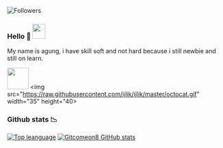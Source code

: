 ![Followers](https://img.shields.io/github/followers/Gitcomeon8?style=social)
### Hello 👋 <img src="https://raw.githubusercontent.com/MartinHeinz/MartinHeinz/master/wave.gif" width="30" height="35">

My name is agung, i have skill soft and not hard because i still newbie and still on learn.

<img src="https://art.pixilart.com/31d7e9208535f73.gif" width="50" height="50">  <img src="https://raw.githubusercontent.com/ijlik/ijlik/master/octocat.gif" width="35" height="40>

<!--
**Gitcomeon8/Gitcomeon8** is a ✨ _special_ ✨ repository because its `README.md` (this file) appears on your GitHub profile.

Here are some ideas to get you started:

- 🔭 I’m currently working on ...
- 🌱 I’m currently learning ...
- 👯 I’m looking to collaborate on ...
- 🤔 I’m looking for help with ...
- 💬 Ask me about ...
- 📫 How to reach me: ...
- 😄 Pronouns: ...
- ⚡ Fun fact: ...
-->

### Github stats 📉
[![Top leanguage](https://github-readme-stats.vercel.app/api/top-langs?username=Gitcomeon8&layout=compact&show_icons=true&theme=radical)](https://github.com/Gitcomeon8/github-readme-stats)
[![Gitcomeon8 GitHub stats](https://github-readme-stats.vercel.app/api?username=Gitcomeon8&layout=compact&show_icons=true&theme=radical)](https://github.com/Gitcomeon8/github-readme-stats)
